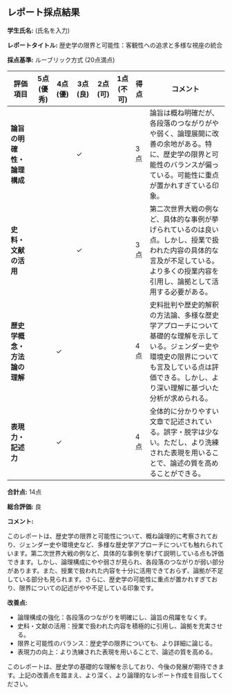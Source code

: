 ## レポート採点結果

**学生氏名:** (氏名を入力)

**レポートタイトル:** 歴史学の限界と可能性：客観性への追求と多様な視座の統合

**採点基準:** ルーブリック方式 (20点満点)


| 評価項目 | 5点 (優秀) | 4点 (優) | 3点 (良) | 2点 (可) | 1点 (不可) | 得点 | コメント |
|---|---|---|---|---|---|---|---|
| **論旨の明確性・論理構成** |  |  | ✓ |  |  | 3点 | 論旨は概ね明確だが、各段落のつながりがやや弱く、論理展開に改善の余地がある。特に、歴史学の限界と可能性のバランスが偏っている。可能性に重点が置かれすぎている印象。 |
| **史料・文献の活用** |  |  | ✓ |  |  | 3点 | 第二次世界大戦の例など、具体的な事例が挙げられているのは良い点。しかし、授業で扱われた内容の具体的な言及が不足している。より多くの授業内容を引用し、論拠として活用する必要がある。 |
| **歴史学概念・方法論の理解** |  | ✓ |  |  |  | 4点 | 史料批判や歴史的解釈の方法論、多様な歴史学アプローチについて基礎的な理解を示している。ジェンダー史や環境史の限界についても言及している点は評価できる。しかし、より深い理解に基づいた分析が求められる。 |
| **表現力・記述力** |  | ✓ |  |  |  | 4点 | 全体的に分かりやすい文章で記述されている。誤字・脱字は少ない。ただし、より洗練された表現を用いることで、論述の質を高めることができる。 |


**合計点:** 14点


**総合評価:** 良

**コメント:**

このレポートは、歴史学の限界と可能性について、概ね論理的に考察されており、ジェンダー史や環境史など、多様な歴史学アプローチについても触れられています。第二次世界大戦の例など、具体的な事例を挙げて説明している点も評価できます。しかし、論理構成にやや弱さが見られ、各段落のつながりが弱い部分があります。また、授業で扱われた内容を十分に活用できておらず、論拠が不足している部分も見られます。さらに、歴史学の可能性に重点が置かれすぎており、限界についての記述がやや不足している印象です。

**改善点:**

* 論理構成の強化：各段落のつながりを明確にし、論旨の飛躍をなくす。
* 史料・文献の活用：授業で扱われた内容を積極的に引用し、論拠を充実させる。
* 限界と可能性のバランス：歴史学の限界についても、より詳細に論じる。
* 表現力の向上：より洗練された表現を用いることで、論述の質を高める。


このレポートは、歴史学の基礎的な理解を示しており、今後の発展が期待できます。上記の改善点を踏まえ、より深く、より論理的なレポート作成を目指してください。
